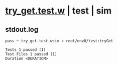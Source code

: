 # [try_get.test.w](../../../../../../examples/tests/sdk_tests/table/try_get.test.w) | test | sim

## stdout.log
```log
pass ─ try_get.test.wsim » root/env0/test:tryGet
 
Tests 1 passed (1)
Test Files 1 passed (1)
Duration <DURATION>
```

